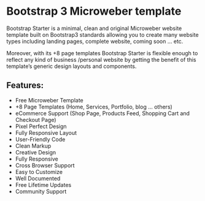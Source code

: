 ﻿# Bootstrap 3 Microweber template

Bootstrap Starter is a minimal, clean and original Microweber website template built on Bootstrap3 standards allowing you to create many website types including landing pages, complete website, coming soon … etc.

Moreover, with its +8 page templates Bootstrap Starter is flexible enough to reflect any kind of business /personal website by getting the benefit of this template’s generic design layouts and components.

## Features:

* Free Microweber Template
* +8 Page Templates (Home, Services, Portfolio, blog ... others)
* eCommerce Support  (Shop Page, Products Feed, Shopping Cart and Checkout Page)
* Pixel Perfect Design
* Fully Responsive Layout
* User-Friendly Code
* Clean Markup
* Creative Design
* Fully Responsive
* Cross Browser Support
* Easy to Customize
* Well Documented
* Free Lifetime Updates
* Community Support